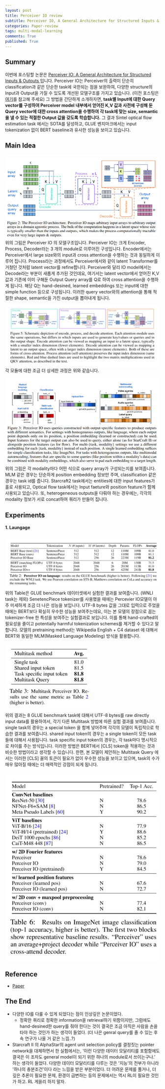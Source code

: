 ```yaml
---
layout: post
title: Perceiver IO review
subtitle: Perceiver IO, A General Architecture for Structured Inputs & Outputs, 2021
categories: Paper-review
tags: multi-modal-learning
comments: True
published: True
---
```


## Summary 
이번에 포스팅할 논문은 <a href = "https://arxiv.org/abs/2107.14795"> Perceiver IO: A General Architecture for Structured Inputs & Outputs </a> 입니다. Perceiver IO는 Perceiver의 출력이 단순히 classification과 같은 단순한 task에 국한되는 점을 보완하여, 다양한 structure의 Input과 Output을 가질 수 있도록 개선된 모델구조를 가지고 있습니다. (이전 포스팅은 <a href = "https://seobeomjin.github.io/paper-review/2022/03/02/perceiver.html">여기</a>를 참고해 주세요) 그 방법을 간단하게 소개하자면, <b>task별 Input에 대한 Query vector를 구성하여 Perceiver model 내부에서 얻어진 K,V 값과 사전에 구성해 둔 Query vector에 대한 cross attention을 수행하여 각 task에 맞는 size, semantic을 낼 수 있는 적절한 Output 값을 갖도록 학습합니다.</b> 그 결과 Sintel optical flow estimation task 에서는 SOTA를 달성하고, GLUE 벤치마크에서는 input tokenization 없이 BERT baseline과 유사한 성능을 보이고 있습니다.

## Main Idea 
![fig](/assets/images/perceiver-io/fig3.jpg) 
<br>
위의 그림은 Perceiver IO 의 모델구조입니다. Perceiver IO는 크게 Encoder, Process, Decoder라는 3 개의 module로 이루어진 구성입니다. Encoder에서는 Perceiver에서 large size와의 input과 cross attention을 수행하는 것과 동일하게 이루어 집니다. Process라는 과정에서도 Perceiver에서와 같이 latent Transformer를 거쳤던 것처럼 latent vector를 refine합니다. Perceiver와 달리 IO model에서는 Decode라는 부분이 새롭게 추가된 것인데요, 여기서는 latent vector에서 얻어진 K,V 값과 기존에 이미 구해둔 Output Query array를 Q로 하여 cross attention을 수행하게 됩니다. 해당 Q는 hand-desined, learned embeddings 또는 input에 대한 simple function 등으로 구성됩니다. 이러한 query vector와의 attention을 통해 적절한 shape, semantic을 가진 output을 뽑아내게 됩니다. <br>

![fig](/assets/images/perceiver-io/fig7.jpg) 
<br>
각 모듈에 대한 조금 더 상세한 과정은 위와 같습니다.

![fig](/assets/images/perceiver-io/fig4.jpg) 
<br>
위의 그림은 각 modality마다 어떤 식으로 query array가 구성되는지를 보여줍니다. MLM 같은 경우는 단순하게 position embedding 정보만 주며, classification 같은 경우는 task id를 줍니다. Starcraft2 task에서는 entities에 대한 input features가 홀로 사용되고, Optical flow task에서는 Input faeture와 position feature가 함께 사용되고 있습니다. 또, heterogeneous outputs을 다뤄야 하는 경우에는, 각각의 modality 정보가 서로 concat하여 쿼리가 만들어 집니다.


## Experiments 
#### 1. Laungage 
![fig](/assets/images/perceiver-io/fig5.jpg)
<br>
위의 Table은 GLUE benchmark 데이터셋에서 실험한 결과를 보여줍니다. (WNLI task는 제외) SenetencPiece tokenizer를 사용했을 때에는 Percevier IO모델이 아주 미세하게 조금 더 나은 성능을 보입니다. UTF-8 bytes 값을 그대로 입력으로 주었을 때에는 BERT보다 확실히 우수한 성능을 보여주는데요, 이는 본 모델의 장점으로 꼽는 tokenizer-free 한 특성을 보여주는 실험결과로 보입니다. 이를 통해 hand-crafted의 필요성을 줄이고 potentially harmful tokenization schemes를 제거할 수 있다고 말합니다. 모델의 pretraining method는 Wikipedia English + C4 dataset 에 대해서 BERT와 동일한 MLM(Masked Language Modeling) 방식을 활용합니다.

![fig](/assets/images/perceiver-io/fig8.jpg)
<br>
위의 결과는 8 GLUE benchmark task에 대해서 UTF-8 bytes를 raw directly input data를 활용하여서, 각기 다른 Multitask 방법에 따른 실험 결과를 보여줍니다. single task의 경우는 a special token 을 함께 넣어주며 각각의 모델이 독립적으로 학습한 결과를 보여줍니다. shared input token의 경우는 a single token이 모든 task들에 대해서 사용됩니다. task specific input token의 경우는, 각 task마다 명시적으로 차이를 주는 방식입니다. 이러한 방법은 BERT에서 [CLS] token을 적용하는 것과 비슷한 방법이라고 생각할 수 있습니다. 한편, 본 모델이 제안하는 Multitask Query 에서는 이러한 [CLS] 꼴의 토큰이 필요가 없이 우수한 성능을 보이고 있으며, task의 수가 매우 많아질 때에는 더 매력적인 강점이 되게 됩니다.

![fig](/assets/images/perceiver-io/fig6.jpg)
<br>

## Reference
- <a href = "https://arxiv.org/abs/2107.14795"> Paper </a>

## The End 
- 다양한 IO를 다룰 수 있게 되었다는 점이 인상깊은 논문이었다. 
    - 정확한 쿼리로 정확한 information을 retrieval하기 위함이지만, 그럼에도 hand-desined한 query를 줘야 한다는 것이 결국은 조금 아직은 사람을 손을 타야 하는 것인가 하는 생각이 들었다. (더 나은 genral query를 줄 수 있는 후속 연구가 나올 거 같은 느낌..?)
- Starcraft II 의 AlphaStar의 agent unit selection policy를 결정짓는 pointer network을 대체하면서 한 실험에서는, '이런 다양한 데이터 모달리티를 포함함에도 결국은 이 조차도 general model이 되기 위한 하나의 module로서 쓰이는구나.' 하는 생각이 들었다. 다양한 데이터 모달리티를 다루는 것은 '지능'의 전부가 아니라 '하나의 충분조건'이다 라는 느낌을 받은 부분이었다. 더 어려운 문제를 풀거나, 더 깊은 추론이 필요한 문제, 환경이 급변하는 등의 문제에서는 역시 RL이 필요한 것인가 하고. RL 게을리 하지 말자.